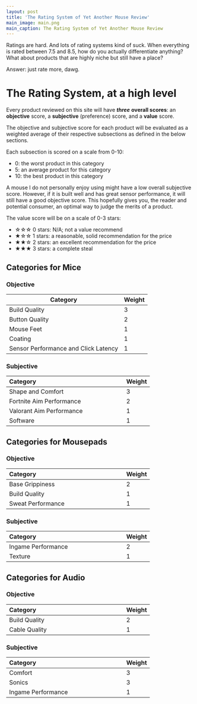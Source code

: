 ```yaml
---
layout: post
title: 'The Rating System of Yet Another Mouse Review'
main_image: main.png
main_caption: The Rating System of Yet Another Mouse Review
---
```


Ratings are hard. And lots of rating systems kind of suck. When everything is rated between 7.5 and 8.5, how do you actually differentiate anything? What about products that are highly niche but still have a place? 

Answer: just rate more, dawg.

# The Rating System, at a high level

Every product reviewed on this site will have ***three*** **overall scores**: an **objective** score, a **subjective** (preference) score, and a **value** score.

The objective and subjective score for each product will be evaluated as a weighted average of their respective subsections as defined in the below sections.

Each subsection is scored on a scale from 0-10:

- 0: the worst product in this category
- 5: an average product for this category
- 10: the best product in this category

A mouse I do not personally enjoy using might have a low overall subjective score. However, if it is built well and has great sensor performance, it will still have a good objective score. This hopefully gives you, the reader and potential consumer, an optimal way to judge the merits of a product.

The value score will be on a scale of 0-3 stars:

- ☆☆☆ 0 stars: N/A; not a value recommend
- ★☆☆ 1 stars: a reasonable, solid recommendation for the price
- ★★☆ 2 stars: an excellent recommendation for the price
- ★★★ 3 stars: a complete steal

## Categories for Mice

### Objective

| Category                             | Weight |
|--------------------------------------|--------|
| Build Quality                        | 3      |
| Button Quality                       | 2      |
| Mouse Feet                           | 1      |
| Coating                              | 1      |
| Sensor Performance and Click Latency | 1      |

### Subjective 

| Category                     ⠀⠀⠀⠀⠀⠀⠀⠀⠀⠀⠀⠀⠀⠀⠀⠀⠀⠀⠀         | Weight |
|--------------------------------------|--------|
| Shape and Comfort                      | 3      |
| Fortnite Aim Performance                   | 2      |
| Valorant Aim Performance                          | 1      |
| Software                              | 1      |

## Categories for Mousepads

### Objective

| Category                     ⠀⠀⠀⠀⠀⠀⠀⠀⠀⠀⠀⠀⠀⠀⠀⠀⠀⠀⠀         | Weight |
|--------------------------------------|--------|
| Base Grippiness                     | 2      |
| Build Quality                 | 1      |
| Sweat Performance                        | 1      |


### Subjective

| Category                     ⠀⠀⠀⠀⠀⠀⠀⠀⠀⠀⠀⠀⠀⠀⠀⠀⠀⠀⠀         | Weight |
|--------------------------------------|--------|
| Ingame Performance                     | 2      |
| Texture                 | 1      |

## Categories for Audio

### Objective

| Category                     ⠀⠀⠀⠀⠀⠀⠀⠀⠀⠀⠀⠀⠀⠀⠀⠀⠀⠀⠀         | Weight |
|--------------------------------------|--------|
| Build Quality                     | 2      |
| Cable Quality                  | 1      |

### Subjective

| Category                     ⠀⠀⠀⠀⠀⠀⠀⠀⠀⠀⠀⠀⠀⠀⠀⠀⠀⠀⠀         | Weight |
|--------------------------------------|--------|
| Comfort                     | 3      |
| Sonics                | 3      |
| Ingame Performance                         | 1      |


